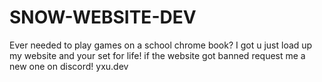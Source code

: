 # SNOW-WEBSITE-DEV
Ever needed to play games on a school chrome book? I got u just load up my website and your set for life! if the website got banned request me a new one on discord!
yxu.dev
